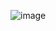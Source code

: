 ![image](https://github.com/RoshanYeah/Project-241/assets/98729871/70fdec51-7d50-41e3-b73b-0ace6a84316f)
